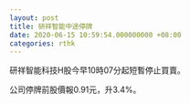 ```yaml
---
layout: post
title: 研祥智能中途停牌
date: 2020-06-15 10:59:54.000000000 +08:00
categories: rthk
---
```


研祥智能科技H股今早10時07分起短暫停止買賣。

公司停牌前股價報0.91元，升3.4%。
